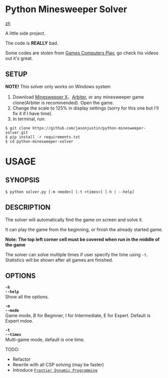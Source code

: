 # Python Minesweeper Solver

[zh](./README.zh.md) &emsp;

A little side project.

The code is **REALLY** bad.

Some codes are stolen from [Games Computers Play](https://www.youtube.com/watch?v=uvRQUWxOHqo), go check his videos out it's great.

## **SETUP**

**NOTE!** This solver only works on Windows system

1. Download [Minesweeper X](https://minesweepergame.com/download/minesweeper-x.php)、[Arbiter](https://minesweepergame.com/download/arbiter.php), or any minesweeper game clone(Arbiter is recommended). Open the game.
2. Change the scale to 125% in display settings (sorry for this one but I'll fix it if I have time).
3. In terminal, run:
```
$ git clone https://github.com/jasonjustin/python-minesweeper-solver.git
$ pip install -r requirements.txt
$ cd python-minesweeper-solver
```

# **USAGE**

## **SYNOPSIS**

```
$ python solver.py [-m <mode>] [-t <times>] [-h | --help]
```

## **DESCRIPTION**

The solver will automatically find the game on screen and solve it.

It can play the game from the beginning, or finish the already started game.

**Note: The top left corner cell must be covered when run in the middle of the game**

The solver can solve multiple times if user specify the time using `-t`. Statistics will be shown after all games are finished.

## **OPTIONS**

**`-h`  
`--help`**  
Show all the options.  

**`-m`  
`--mode`**  
Game mode, B for Beginner, I for Intermediate, E for Expert. Default is Expert mdoe.

**`-t`  
`--times`**  
Multi-game mode, default is one time.

TODO:
- Refactor
- Rewrite with all CSP solving (may be faster)
- Introduce [`Frontier Dynamic Programming`](https://www.youtube.com/watch?v=G2kd745uYuo)

